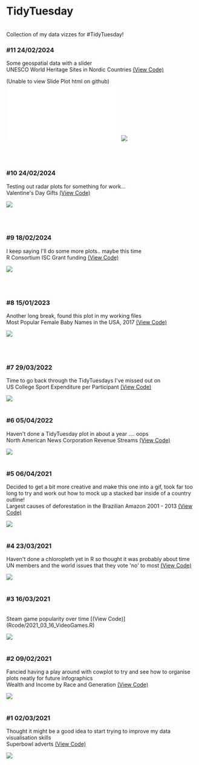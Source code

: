 # TidyTuesday
<br>
Collection of my data vizzes for #TidyTuesday!

<br>


### #11 24/02/2024

Some geospatial data with a slider
<br>
UNESCO World Heritage Sites in Nordic Countries [(View Code)](Rcode/2024_04_06_WorldHeritage.R)

(Unable to view Slide Plot html on github)
![](plots/2024_02_06_WorldHeritage.html)
![](img/2024_02_06_WorldHeritage/Heritage_2022.png)

<br>
<br>


### #10 24/02/2024

Testing out radar plots for something for work...
<br>
Valentine's Day Gifts [(View Code)](Rcode/2024_02_13_ValentinesConsumer.R)

![](plots/2024_02_13_ValentinesConsumer.png)

<br>
<br>


### #9 18/02/2024

I keep saying I'll do some more plots.. maybe this time
<br>
R Consortium ISC Grant funding [(View Code)](Rcode/2024_02_20_ISCGrant.R)

![](plots/2024_02_20_ISCGrant.png)

<br>
<br>

### #8 15/01/2023

Another long break, found this plot in my working files
<br>
Most Popular Female Baby Names in the USA, 2017 [(View Code)](Rcode/2022_03_22_BabyNames.R)

![](plots/2022_03_22_BabyNames.png)

<br>
<br>



### #7 29/03/2022

Time to go back through the TidyTuesdays I've missed out on
<br>
US College Sport Expenditure per Participant [(View Code)](Rcode/2022_03_29_CollegeSports.R)

![](plots/2022_03_29_CollegeSports.png)
<br>
<br>




### #6 05/04/2022

Haven't done a TidyTuesday plot in about a year .... oops
<br>
North American News Corporation Revenue Streams [(View Code)](Rcode/2022_04_05_NewsOrgs.R)

![](plots/2022_04_05_NewsCorps.png)
<br>
<br>



### #5 06/04/2021

Decided to get a bit more creative and make this one into a gif, took far too long to try and work out how to mock up a stacked bar inside of a country outline!
<br>
Largest causes of deforestation in the Brazilian Amazon 2001 - 2013 [(View Code)](Rcode/2021_04_06_GlobalDeforestation.R)

![](plots/2021_04_06_GlobalDeforestation.gif)
<br>
<br>

### #4 23/03/2021

Haven't done a chloropleth yet in R so thought it was probably about time
<br>
UN members and the world issues that they vote 'no' to most [(View Code)](Rcode/2021_03_23_UNVotes.R)

![](plots/2021_03_23_UNVotes.png)
<br>
<br>

### #3 16/03/2021

<br>
Steam game popularity over time [(View Code)](Rcode/2021_03_16_VideoGames.R)

![](plots/2021_03_16_SteamGames.png)
<br>
<br>

### #2 09/02/2021

Fancied having a play around with cowplot to try and see how to organise plots neatly for future infographics
<br>
Wealth and Income by Race and Generation [(View Code)](Rcode/2021_02_09_WealthAndIncome.R)

![](plots/2021_02_09_WealthAndIncome.png)
<br>
<br>

### #1 02/03/2021

Thought it might be a good idea to start trying to improve my data visualisation skills
<br>
Superbowl adverts [(View Code)](Rcode/2021_03_02_NFLAdverts.R)

![](plots/2021_03_02_NFLAdverts.png)
